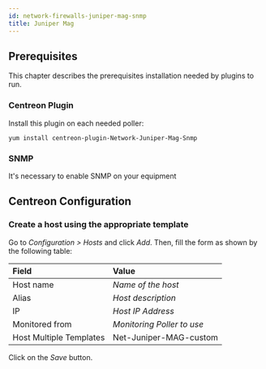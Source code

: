 ```yaml
---
id: network-firewalls-juniper-mag-snmp
title: Juniper Mag
---
```


## Prerequisites

This chapter describes the prerequisites installation needed by plugins to run.

### Centreon Plugin

Install this plugin on each needed poller:

``` shell
yum install centreon-plugin-Network-Juniper-Mag-Snmp
```

### SNMP

It's necessary to enable SNMP on your equipment

## Centreon Configuration

### Create a host using the appropriate template

Go to *Configuration \> Hosts* and click *Add*. Then, fill the form as shown by
the following table:

| Field                   | Value                      |
| :---------------------- | :------------------------- |
| Host name               | *Name of the host*         |
| Alias                   | *Host description*         |
| IP                      | *Host IP Address*          |
| Monitored from          | *Monitoring Poller to use* |
| Host Multiple Templates | Net-Juniper-MAG-custom     |

Click on the *Save* button.
